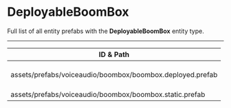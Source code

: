 # DeployableBoomBox
Full list of all <Badge type="warning" text="2"/> entity prefabs with the **DeployableBoomBox** entity type.

---
| ID & Path |
| --- |
| <a href="#244503553"><Badge id="244503553" type="tip" text="#"/></a> <Badge type="tip" text="244503553"/> <br> assets/prefabs/voiceaudio/boombox/boombox.deployed.prefab |
| <a href="#1771910647"><Badge id="1771910647" type="tip" text="#"/></a> <Badge type="tip" text="1771910647"/> <br> assets/prefabs/voiceaudio/boombox/boombox.static.prefab |
